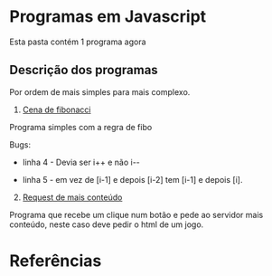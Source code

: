 # Programas em Javascript

Esta pasta contém 1 programa agora


## Descrição dos programas

Por ordem de mais simples para mais complexo.

1. [Cena de fibonacci](Fibonacci.js)

Programa simples com a regra de fibo

Bugs:

- linha 4 - Devia ser i++ e não i--

- linha 5 - em vez de [i-1] e depois [i-2] tem [i-1] e depois [i].


2. [Request de mais conteúdo](request_resources/main.js)

Programa que recebe um clique num botão e pede ao servidor mais conteúdo, neste caso deve pedir o html de um jogo.


# Referências
